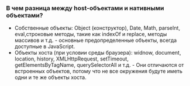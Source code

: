 ### В чем разница между host-объектами и нативными объектами?

 - Собственные объекты: Object (конструктор), Date, Math, parseInt, eval,строковые методы, такие как  indexOf и replace, методы массивов и т.д. - основные предопределенные объекты, всегда доступные в JavaScript.   
 - Объекты хоста (при условии среды браузера): widnow, document, location, history, XMLHttpRequest, setTimeout, getElementsByTagName, querySelectorAll и т.д. - Они отличаются от встроенных объектов, потому что не все окружения будуте иметь одни и те же объекты хоста.
